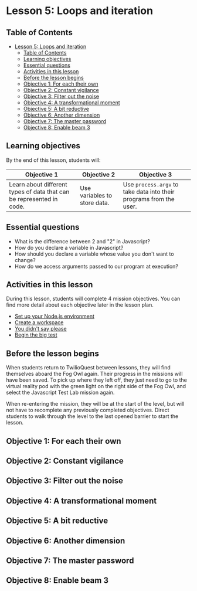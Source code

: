 # Lesson 5: Loops and iteration

## Table of Contents

- [Lesson 5: Loops and iteration](#lesson-5-loops-and-iteration)
  - [Table of Contents](#table-of-contents)
  - [Learning objectives](#learning-objectives)
  - [Essential questions](#essential-questions)
  - [Activities in this lesson](#activities-in-this-lesson)
  - [Before the lesson begins](#before-the-lesson-begins)
  - [Objective 1: For each their own](#objective-1-for-each-their-own)
  - [Objective 2: Constant vigilance](#objective-2-constant-vigilance)
  - [Objective 3: Filter out the noise](#objective-3-filter-out-the-noise)
  - [Objective 4: A transformational moment](#objective-4-a-transformational-moment)
  - [Objective 5: A bit reductive](#objective-5-a-bit-reductive)
  - [Objective 6: Another dimension](#objective-6-another-dimension)
  - [Objective 7: The master password](#objective-7-the-master-password)
  - [Objective 8: Enable beam 3](#objective-8-enable-beam-3)
## Learning objectives

By the end of this lesson, students will:

| Objective 1 | Objective 2 | Objective 3 |
|-------------|-------------|-------------|
| Learn about different types of data that can be represented in code.  | Use variables to store data. | Use `process.argv` to take data into their programs from the user. |

## Essential questions

- What is the difference between 2 and "2" in Javascript?
- How do you declare a variable in Javascript?
- How should you declare a variable whose value you don't want to change?
- How do we access arguments passed to our program at execution?

## Activities in this lesson

During this lesson, students will complete 4 mission objectives. You can find more detail about each objective later in the lesson plan.

- [Set up your Node.js environment](#objective-1-variable-results)
- [Create a workspace](#objective-2-multi-variable)
- [You didn't say please](#objective-3-script-arguments)
- [Begin the big test](#objective-4-begin-the-big-test)

## Before the lesson begins

When students return to TwilioQuest between lessons, they will find themselves aboard the Fog Owl again. Their progress in the missions will have been saved. To pick up where they left off, they just need to go to the virtual reality pod with the green light on the right side of the Fog Owl, and select the Javascript Test Lab mission again.

When re-entering the mission, they will be at the start of the level, but will not have to recomplete any previously completed objectives. Direct students to walk through the level to the last opened barrier to start the lesson.

## Objective 1: For each their own

## Objective 2: Constant vigilance

## Objective 3: Filter out the noise

## Objective 4: A transformational moment

## Objective 5: A bit reductive

## Objective 6: Another dimension

## Objective 7: The master password

## Objective 8: Enable beam 3